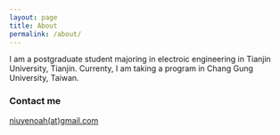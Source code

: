 ```yaml
---
layout: page
title: About
permalink: /about/
---
```



I am a postgraduate student majoring in electroic engineering in Tianjin University, Tianjin. Currenty, I am taking a program in Chang Gung University, Taiwan.

### Contact me

[niuyenoah(at)gmail.com](mailto:niuyenoah@gmail.com)

